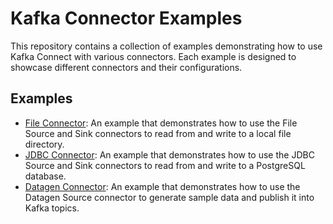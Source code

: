 # Kafka Connector Examples

This repository contains a collection of examples demonstrating how to use Kafka Connect with various connectors. Each example is designed to showcase different connectors and their configurations.

## Examples

- [File Connector](file-connector/README.md): An example that demonstrates how to use the File Source and Sink connectors to read from and write to a local file directory.
- [JDBC Connector](jdbc-connector/README.md): An example that demonstrates how to use the JDBC Source and Sink connectors to read from and write to a PostgreSQL database.
- [Datagen Connector](datagen-connector/README.md): An example that demonstrates how to use the Datagen Source connector to generate sample data and publish it into Kafka topics.